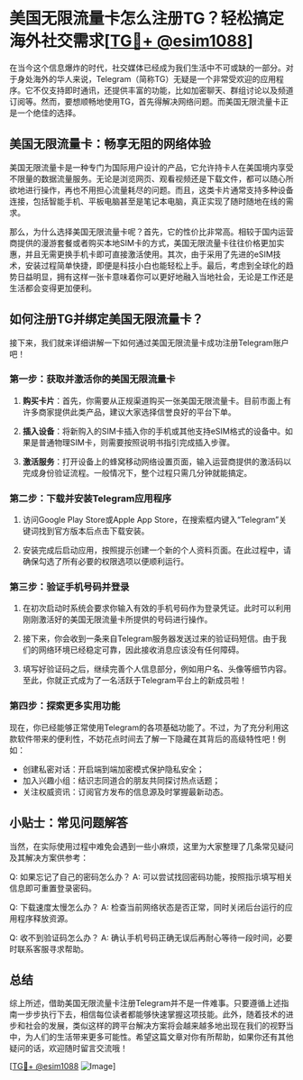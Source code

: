 # 美国无限流量卡怎么注册TG？轻松搞定海外社交需求[[TG💪+ @esim1088](https://t.me/s/esim1088)]

在当今这个信息爆炸的时代，社交媒体已经成为我们生活中不可或缺的一部分。对于身处海外的华人来说，Telegram（简称TG）无疑是一个非常受欢迎的应用程序。它不仅支持即时通讯，还提供丰富的功能，比如加密聊天、群组讨论以及频道订阅等。然而，要想顺畅地使用TG，首先得解决网络问题。而美国无限流量卡正是一个绝佳的选择。

## 美国无限流量卡：畅享无阻的网络体验

美国无限流量卡是一种专门为国际用户设计的产品，它允许持卡人在美国境内享受不限量的数据流量服务。无论是浏览网页、观看视频还是下载文件，都可以随心所欲地进行操作，再也不用担心流量耗尽的问题。而且，这类卡片通常支持多种设备连接，包括智能手机、平板电脑甚至是笔记本电脑，真正实现了随时随地在线的需求。

那么，为什么选择美国无限流量卡呢？首先，它的性价比非常高。相较于国内运营商提供的漫游套餐或者购买本地SIM卡的方式，美国无限流量卡往往价格更加实惠，并且无需更换手机卡即可直接激活使用。其次，由于采用了先进的eSIM技术，安装过程简单快捷，即便是科技小白也能轻松上手。最后，考虑到全球化的趋势日益明显，拥有这样一张卡意味着你可以更好地融入当地社会，无论是工作还是生活都会变得更加便利。

## 如何注册TG并绑定美国无限流量卡？

接下来，我们就来详细讲解一下如何通过美国无限流量卡成功注册Telegram账户吧！

### 第一步：获取并激活你的美国无限流量卡

1. **购买卡片**：首先，你需要从正规渠道购买一张美国无限流量卡。目前市面上有许多商家提供此类产品，建议大家选择信誉良好的平台下单。
   
2. **插入设备**：将新购入的SIM卡插入你的手机或其他支持eSIM格式的设备中。如果是普通物理SIM卡，则需要按照说明书指引完成插入步骤。

3. **激活服务**：打开设备上的蜂窝移动网络设置页面，输入运营商提供的激活码以完成身份验证流程。一般情况下，整个过程只需几分钟就能搞定。

### 第二步：下载并安装Telegram应用程序

1. 访问Google Play Store或Apple App Store，在搜索框内键入“Telegram”关键词找到官方版本后点击下载安装。

2. 安装完成后启动应用，按照提示创建一个新的个人资料页面。在此过程中，请确保勾选了所有必要的权限选项以便顺利运行。

### 第三步：验证手机号码并登录

1. 在初次启动时系统会要求你输入有效的手机号码作为登录凭证。此时可以利用刚刚激活好的美国无限流量卡所提供的号码进行操作。

2. 接下来，你会收到一条来自Telegram服务器发送过来的验证码短信。由于我们的网络环境已经稳定可靠，因此接收消息应该没有任何障碍。

3. 填写好验证码之后，继续完善个人信息部分，例如用户名、头像等细节内容。至此，你就正式成为了一名活跃于Telegram平台上的新成员啦！

### 第四步：探索更多实用功能

现在，你已经能够正常使用Telegram的各项基础功能了。不过，为了充分利用这款软件带来的便利性，不妨花点时间去了解一下隐藏在其背后的高级特性吧！例如：

- 创建私密对话：开启端到端加密模式保护隐私安全；
- 加入兴趣小组：结识志同道合的朋友共同探讨热点话题；
- 关注权威资讯：订阅官方发布的信息源及时掌握最新动态。

## 小贴士：常见问题解答

当然，在实际使用过程中难免会遇到一些小麻烦，这里为大家整理了几条常见疑问及其解决方案供参考：

Q: 如果忘记了自己的密码怎么办？
A: 可以尝试找回密码功能，按照指示填写相关信息即可重置登录密码。

Q: 下载速度太慢怎么办？
A: 检查当前网络状态是否正常，同时关闭后台运行的应用程序释放资源。

Q: 收不到验证码怎么办？
A: 确认手机号码正确无误后再耐心等待一段时间，必要时联系客服寻求帮助。

## 总结

综上所述，借助美国无限流量卡注册Telegram并不是一件难事。只要遵循上述指南一步步执行下去，相信每位读者都能够快速掌握这项技能。此外，随着技术的进步和社会的发展，类似这样的跨平台解决方案将会越来越多地出现在我们的视野当中，为人们的生活带来更多可能性。希望这篇文章对你有所帮助，如果你还有其他疑问的话，欢迎随时留言交流哦！

[[TG💪+ @esim1088](https://t.me/s/esim1088) ![Image](https://i.postimg.cc/4NQfJmqS/Snipaste-2025-05-13-00-14-12.png)]